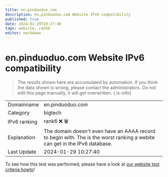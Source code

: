 ```yaml
---
title: en.pinduoduo.com
description: en.pinduoduo.com Website IPv6 compatibility
published: true
date: 2024-01-29T10:27:40
tags: website, rank6
editor: markdown
---
```


# en.pinduoduo.com Website IPv6 compatibility

> The results shown here are accumulated by automation. If you think the data shown is wrong, please contact the administrators. 
> Do not edit this page manually, it will get overwritten.
{.is-info}


|   |   |
| - | - |
| Domainname | en.pinduoduo.com
| Category | bigtech |
| IPv6 ranking | rank6 :x: :wastebasket: |
| Explanation | The domain doesn't even have an AAAA record to begin with. The is the worst ranking a webite can get in the IPv6 database. |
| Last Update | 2024-01-29 10:27:40 |

To see how this test was performed, please have a look at [our website test criteria howto](/howto/testcriteria/website)!

